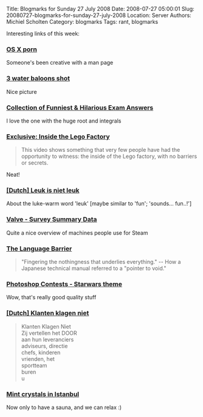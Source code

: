 Title: Blogmarks for Sunday 27 July 2008
Date: 2008-07-27 05:00:01
Slug: 20080727-blogmarks-for-sunday-27-july-2008
Location: Server
Authors: Michiel Scholten
Category: blogmarks
Tags: rant, blogmarks

<p>Interesting links of this week:</p>
<h3><a href="http://blog.sesse.net/blog/tech/2008-07-25-02-32_os_x_porn.html">OS X porn</a></h3>
<p>Someone's been creative with a man page</p>
<h3><a href="http://www.flickr.com/photos/kalimistuk/2246404445/">3 water baloons shot</a></h3>
<p>Nice picture</p>
<h3><a href="http://www.masalatime.com/?p=419">Collection of Funniest &amp; Hilarious Exam Answers</a></h3>
<p>I love the one with the huge root and integrals</p>
<h3><a href="http://gizmodo.com/5022769/exclusive-inside-the-lego-factory">Exclusive: Inside the Lego Factory</a></h3>
<blockquote><p>This video shows something that very few people have had the opportunity to witness: the inside of the Lego factory, with no barriers or secrets.</p></blockquote>

<p>Neat!</p>
<h3><a href="http://nltaal.blog.nl/aantekeningen_over_taal/2006/02/17/leuk_is_niet_leuk">[Dutch] Leuk is niet leuk</a></h3>
<p>About the luke-warm word 'leuk' [maybe similar to 'fun'; 'sounds... fun..!']</p>
<h3><a href="http://www.steampowered.com/status/survey.html">Valve - Survey Summary Data</a></h3>
<p>Quite a nice overview of machines people use for Steam</p>
<h3><a href="http://www.rinkworks.com/said/language.shtml">The Language Barrier</a></h3>
<blockquote><p>"Fingering the nothingness that underlies everything." -- How a Japanese technical manual referred to a "pointer to void."</p></blockquote>
<h3><a href="http://www.worth1000.com/contest.asp?contest_id=20242">Photoshop Contests - Starwars theme</a></h3>
<p>Wow, that's really good quality stuff</p>
<h3><a href="http://yadayadayada.nl/archives/2008/07/000733-klanten_klagen_niet.html">[Dutch] Klanten klagen niet</a></h3>
<blockquote><p>Klanten Klagen Niet<br />
Zij vertellen het DOOR<br />
aan hun leveranciers<br />
adviseurs, directie<br />
chefs, kinderen<br />
vrienden, het<br />
sportteam<br />
buren<br />
u</p></blockquote>
<h3><a href="http://pvanhoof.be/blog/index.php/2008/07/14/mint-crystals-in-istanbul">Mint crystals in Istanbul</a></h3>
<p>Now only to have a sauna, and we can relax :)</p>

